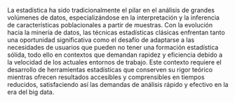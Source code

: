 La estadística ha sido tradicionalmente el pilar en el análisis de grandes volúmenes de datos, especializándose en la interpretación y la inferencia de características poblacionales a partir de muestras. Con la evolución hacia la minería de datos, las técnicas estadísticas clásicas enfrentan tanto una oportunidad significativa como el desafío de adaptarse a las necesidades de usuarios que pueden no tener una formación estadística sólida, todo ello en contextos que demandan rapidez y eficiencia debido a la velocidad de los actuales entornos de trabajo. Este contexto requiere el desarrollo de herramientas estadísticas que conserven su rigor teórico mientras ofrecen resultados accesibles y comprensibles en tiempos reducidos, satisfaciendo así las demandas de análisis rápido y efectivo en la era del big data.